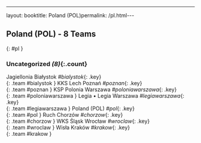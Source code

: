 ---
layout: booktitle: Poland (POL)permalink: /pl.html---

## Poland (POL) - 8 Teams
{: #pl }









### Uncategorized _(8)_{:.count}

Jagiellonia Białystok   _#bialystok_{: .key} <br>
{: .team #bialystok }
KKS Lech Poznań   _#poznan_{: .key} <br>
{: .team #poznan }
KSP Polonia Warszawa   _#poloniawarszawa_{: .key} <br>
{: .team #poloniawarszawa }
Legia • Legia Warszawa   _#legiawarszawa_{: .key} <br>
{: .team #legiawarszawa }
Poland  (POL)  _#pol_{: .key} <br>
{: .team #pol }
Ruch Chorzów   _#chorzow_{: .key} <br>
{: .team #chorzow }
WKS Śląsk Wrocław   _#wroclaw_{: .key} <br>
{: .team #wroclaw }
Wisła Kraków   _#krakow_{: .key} <br>
{: .team #krakow }


 
